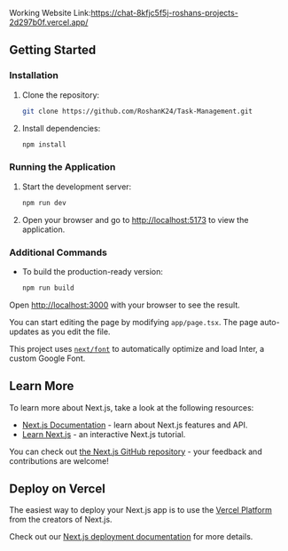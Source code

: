 

Working Website Link:https://chat-8kfjc5f5j-roshans-projects-2d297b0f.vercel.app/

## Getting Started

### Installation

1. Clone the repository:

    ```bash
    git clone https://github.com/RoshanK24/Task-Management.git
    ```

3. Install dependencies:

    ```bash
    npm install
    ```

### Running the Application

1. Start the development server:

    ```bash
    npm run dev 
    ```

2. Open your browser and go to [http://localhost:5173](http://localhost:5173) to view the application.

### Additional Commands

- To build the production-ready version:

    ```bash
    npm run build
    ```


Open [http://localhost:3000](http://localhost:3000) with your browser to see the result.

You can start editing the page by modifying `app/page.tsx`. The page auto-updates as you edit the file.

This project uses [`next/font`](https://nextjs.org/docs/basic-features/font-optimization) to automatically optimize and load Inter, a custom Google Font.

## Learn More

To learn more about Next.js, take a look at the following resources:

- [Next.js Documentation](https://nextjs.org/docs) - learn about Next.js features and API.
- [Learn Next.js](https://nextjs.org/learn) - an interactive Next.js tutorial.

You can check out [the Next.js GitHub repository](https://github.com/vercel/next.js/) - your feedback and contributions are welcome!

## Deploy on Vercel

The easiest way to deploy your Next.js app is to use the [Vercel Platform](https://vercel.com/new?utm_medium=default-template&filter=next.js&utm_source=create-next-app&utm_campaign=create-next-app-readme) from the creators of Next.js.

Check out our [Next.js deployment documentation](https://nextjs.org/docs/deployment) for more details.
